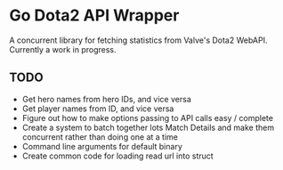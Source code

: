 Go Dota2 API Wrapper
=====================

A concurrent library for fetching statistics from Valve's Dota2 WebAPI.
Currently a work in progress.

TODO
----

- Get hero names from hero IDs, and vice versa
- Get player names from ID, and vice versa
- Figure out how to make options passing to API calls easy / complete
- Create a system to batch together lots Match Details and make them concurrent
  rather than doing one at a time
- Command line arguments for default binary
- Create common code for loading read url into struct
